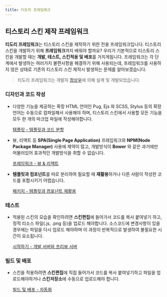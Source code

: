 ```yaml
---
title: 티도리 프레임워크
---
```


## 티스토리 스킨 제작 프레임워크

**티도리 프레임워크**는 티스토리 스킨을 제작하기 위한 전용 프레임워크입니다. 티스토리 스킨을 개발하기 위해 **프레임워크**까지 배워야 할까요? 우리가 기본적으로 티스토리 스킨을 개발할 때는 **개발, 테스트, 스킨적용 및 배포**를 거치게됩니다. 프레임워크는 각 단계에서 발생하는 여러가지 불편사항을 해결하기 위해 사용되는데, 프레임워크를 사용하지 않은 상태로 기존의 티스토리 스킨 제작시 발생하는 문제를 알아보겠습니다.

> 티도리 프레임워크는 개발자 [정상우](https://github.com/pronist)에 의해 설계 및 개발되었습니다.

### 디자인과 코드 작성

- 다양한 기능을 제공하는 확장 HTML 언어인 Pug, Ejs 와 SCSS, Stylus 등의 확장 언어는 수동으로 컴파일해서 사용해야 하며, 티스토리 스킨에서 사용할 모든 기능을 모두 한 개의 마크업 파일에 작성해야합니다.

    [템플릿 - 템플릿과 코드 분할](/docs/template)

- 뷰, 리액트 등 **SPA(Single Page Application)** 프레임워크와 **NPM(Node Package Manager)** 사용에 제약이 많고, 개발방식이 **Bower** 와 같은 과거에만 머물러있어 효과적인 개발방식을 취할 수 없습니다.

    [프레임워크 - 뷰 & 리액트](/docs/framework)

- **템플릿과 컴포넌트**를 따로 분리하여 필요할 때 **재활용**하거나 다른 사람이 작성한 코드를 포함시키기 어렵습니다.

    [패키지 - 템플릿과 컴포넌트 재활용](/docs/package)

### 테스트

- 적용된 스킨의 모습을 확인하려면 **스킨편집**에 들어가서 코드를 복사 붙여넣기 하고, 정적 리소스 파일(.js, .png 등)을 업로드 해야합니다. 소스코드에 변경사항이 있을 경우에는 파일을 다시 업로드 해야하며 이 과정이 반복적으로 발생하여 불필요한 시간이 요소됩니다.

    [시작하기 - 개발 서버와 프리뷰 서버](/docs/get-started)

### 빌드 및 배포

- 스킨을 적용하려면 **스킨편집**에 직접 들어가서 코드를 복사 붙여넣기하고 파일을 업로드해야하거나 **스킨저장소**에 수동으로 업로드해야 합니다.

    [빌드 및 배포 - 자동화](/docs/deployment)
